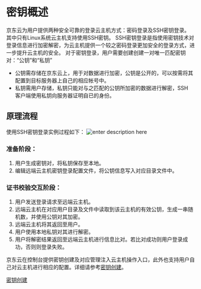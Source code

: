 # 密钥概述
京东云为用户提供两种安全可靠的登录云主机方式：密码登录及SSH密钥登录。其中只有Linux系统云主机支持使用SSH密钥。
SSH密钥登录是指使用密钥技术对登录信息进行加密解密，为云主机提供一个较之密码登录更加安全的登录方式，进一步提升云主机的安全。
对于密钥登录，用户需要创建创建一对唯一匹配密钥对：“公钥”和“私钥”
* 公钥需存储在京东云上，用于对数据进行加密，公钥是公开的，可以按需将其配置到目标服务器上自己的相应帐号中。
* 私钥需用户存储，私钥只能对与之匹配的公钥所加密的数据进行解密，SSH 客户端使用私钥向服务器证明自已的身份。
## 原理流程
使用SSH密钥登录实例过程如下：
![enter description here][1]
### 准备阶段：
1. 用户生成密钥对，将私钥保存至本地。
2. 编辑远端云主机密钥登录配置文件，将公钥信息写入对应目录文件中。
### 证书校验交互阶段：
1. 用户发送登录请求至远端云主机。
2. 远端云主机在对应用户目录及文件中读取到该云主机的有效公钥，生成一串随机数，并使用公钥对其加密。
3. 远端云主机将其返回至用户。
4. 用户使用本地私钥对其进行解密。
5. 用户将解密结果返回至远端云主机进行信息比对。若比对成功则用户登录成功，否则则登录失败。

京东云在控制台提供密钥创建及对应管理注入云主机操作入口，此外也支持用户自己对云主机进行相应的配置。详细请参考[密钥创建](../Operation-Guide/Key-Pair/Create-Keypair.md)。

[密钥创建](../Operation-Guide/Key-Pair/Create-Keypair.md)


  [1]: ./images/Operation-Guide-keypair-overview1.png "Operation-Guide-keypair-overview1.png"
